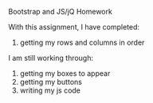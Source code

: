 Bootstrap and JS/jQ Homework

With this assignment, I have completed:
1. getting my rows and columns in order

I am still working through:
1. getting my boxes to appear
2. getting my buttons
3. writing my js code